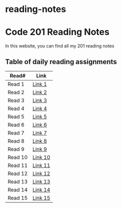 # reading-notes

# Code 201 Reading Notes

In this website, you can find all my 201 reading notes

## Table of daily reading assignments

Read#  | Link
-----------|--------------
Read 1     | [Link 1](https://ahmadkheder.github.io/reading-notes/class01)
Read 2     | [Link 2](https://ahmadkheder.github.io/reading-notes/class02)
Read 3     | [Link 3]()
Read 4     | [Link 4]()
Read 5     | [Link 5]()
Read 6     | [Link 6]()
Read 7     | [Link 7]()
Read 8     | [Link 8]()
Read 9     | [Link 9]()
Read 10    | [Link 10]()
Read 11    | [Link 11]()
Read 12    | [Link 12]()
Read 13    | [Link 13]()
Read 14    | [Link 14]()
Read 15    | [Link 15]()
